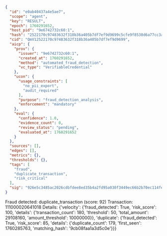 ```json
{
  "id": "e0ab40437a4e5ae7",
  "scope": "agent",
  "key": "RESULT",
  "epoch": 1760291652,
  "host_pid": "9e6742732c60:1",
  "hash": "2522170c97483632f318b36a405b7df7ef9d9699c5cfe9f8538d6a77cc3acfd8",
  "cid": "QmV12522170c97483632f318b36a405b7df7ef9d9699",
  "aicp": {
    "prov": {
      "issuer": "9e6742732c60:1",
      "created_at": 1760291652,
      "method": "automated_fraud_detection",
      "vc_type": "VerifiableCredential"
    },
    "ucon": {
      "usage_constraints": [
        "no_pii_export",
        "audit_required"
      ],
      "purpose": "fraud_detection_analysis",
      "enforcement": "mandatory"
    },
    "eval": {
      "confidence": 1.0,
      "evidence_count": 0,
      "review_status": "pending",
      "evaluated_at": 1760291652
    }
  },
  "sources": [],
  "edges": [],
  "metrics": {},
  "thresholds": {},
  "tags": [
    "fraud",
    "duplicate_transaction",
    "risk_critical"
  ],
  "sig": "926e5c3485ac2026cdbfdee8ed35b4a2fd95a030f3449ec66b2b70ec114fe0e1"
}
```

Fraud detected: duplicate_transaction (score: 92)
Transaction: 111000020641018
Details: {'velocity': {'fraud_detected': True, 'risk_score': 100, 'details': {'transaction_count': 180, 'threshold': 50, 'total_amount': 29108160, 'amount_threshold': 10000000}}, 'duplicate': {'fraud_detected': True, 'risk_score': 85, 'details': {'duplicate_count': 179, 'first_seen': 1760285763, 'matching_hash': '9cb08faa1a3d5c0e'}}}